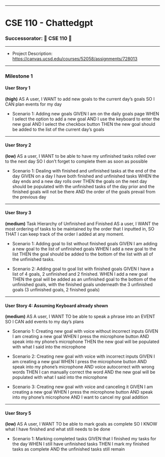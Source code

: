 ___
# CSE 110 - Chattedgpt  
### Successorator: :iphone: CSE 110 :iphone:
___

- Project Description: https://canvas.ucsd.edu/courses/52058/assignments/728013
___

### Milestone 1
#### User Story 1
**(high)**
AS A user,
I WANT to add new goals to the current day’s goals
SO I CAN plan events for my day

- Scenario 1: Adding new goals
GIVEN I am on the daily goals page
WHEN I select the option to add a new goal
AND I use the keyboard to enter the new goal
AND I select the checkbox button
THEN the new goal should be added to the list of the current day’s goals 

---

#### User Story 2
**(low)** 
AS a user, 
I WANT to be able to have my unfinished tasks rolled over to the next day 
SO I don’t forget to complete them as soon as possible

- Scenario 1: Dealing with finished and unfinished tasks at the end of the day
GIVEN on a day I have both finished and unfinished tasks
WHEN the day ends and a new day rolls over
THEN the goals on the next day should be populated with the unfinished tasks of the day prior and the finished goals will not be there
AND the order of the goals prevail from the previous day

---

#### User Story 3
**(medium)**
Task Hierarchy of Unfinished and Finished
AS a user,
I WANT the most ordering of tasks to be maintained by the order that I inputted in, 
SO THAT I can keep track of the order I added at any moment.

- Scenario 1: Adding goal to list without finished goals
GIVEN I am adding a new goal to the list of unfinished goals
WHEN I add a new goal to the list
THEN the goal should be added to the bottom of the list with all of the unfinished tasks.

- Scenario 2: Adding goal to goal list with finished goals
GIVEN I have a list of 4 goals, 2 unfinished and 2 finished.
WHEN I add a new goal
THEN the goal will be added as an unfinished goal to the bottom of the unfinished goals, with the finished goals underneath the 3 unfinished goals
(3 unfinished goals, 2 finished goals)

---

#### User Story 4: Assuming Keyboard already shown
**(medium)**
AS A user,
I WANT TO be able to speak a phrase into an EVENT
SO I CAN add events to my day’s plans

- Scenario 1: Creating new goal with voice without incorrect inputs
GIVEN I am creating a new goal
WHEN I press the microphone button 
AND speak into my phone’s microphone
THEN the new goal will be populated with what I said into the microphone

- Scenario 2: Creating new goal with voice with incorrect inputs
GIVEN I am creating a new goal
WHEN I press the microphone button 
AND speak into my phone’s microphone
AND voice autocorrect with wrong words
THEN I can manually correct the word
AND the new goal will be populated with what I said into the microphone

- Scenario 3: Creating new goal with voice and canceling it
GIVEN I am creating a new goal
WHEN I press the microphone button 
AND speak into my phone’s microphone
AND I want to cancel my goal addition

---

#### User Story 5
**(low)**
AS A user,
I WANT TO be able to mark goals as complete
SO I KNOW what I have finished and what still needs to be done

- Scenario 1: Marking completed tasks
GIVEN that I finished my tasks for the day
WHEN I still have unfinished tasks
THEN I mark my finished tasks as complete
AND the unfinished tasks still remain